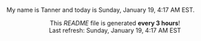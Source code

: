 My name is Tanner and today is Sunday, January 19, 4:17 AM EST.

<p align="center">This <i>README</i> file is generated <b>every 3 hours</b>!</br>Last refresh: Sunday, January 19, 4:17 AM EST<br /></p>

